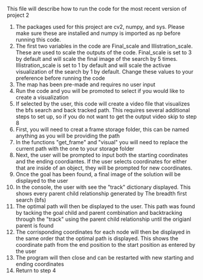 This file will describe how to run the code for the most recent version of project 2

1) The packages used for this project are cv2, numpy, and sys. Please make sure these are installed 
and numpy is imported as np before running this code.
2) The first two variables in the code are Final_scale and Illistration_scale. These are used to scale the 
outputs of the code. Final_scale is set to 3 by default and will scale the final image of the search by 5 times.
Illistration_scale is set to 1 by default and will scale the activae visualization of the search by 1 by default. 
Change these values to your preference before running the code
3) The map has been pre-made and requires no user input
4) Run the code and you will be promoted to select if you would like to create a visualization
5) If selected by the user, this code will create a video file that visualizes the bfs search and back tracked path.
This requires several additional steps to set up, so if you do not want to get the output video skip to step 8
6) First, you will need to creat a frame storage folder, this can be named anything as you will be providing the path
7) In the functions "get_frame" and "visual" you will need to replace the current path with the one to your storage folder
8) Next, the user will be prompted to input both the starting coordinates and the ending coordiantes.
If the user selects coordinates for either that are inside of an object, they will be prompted for new coordinates.
9) Once the goal has been found, a final image of the solution will be displayed to the user
10) In the console, the user with see the "track" dictionary displayed. This shows every parent child relationship generated
by The breadth first search (bfs)
11) The optimal path will then be displayed to the user. This path was found by tacking the goal child and parent combination
and backtracking through the "track" using the parent child relationship until the origianl parent is found
12) The corrisponding coordinates for each node will then be displayed in the same order that the optimal path is displayed. 
This shows the coordinate path from the end position to the start position as entered by the user
13) The program will then close and can be restarted with new starting and ending coordinates
14) Return to step 4

